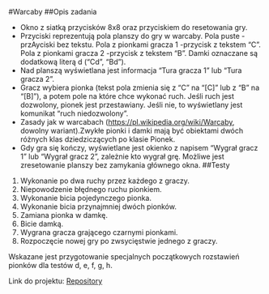#Warcaby
##Opis zadania
* Okno z siatką przycisków 8x8 oraz przyciskiem do resetowania gry.
* Przyciski reprezentują pola planszy do gry w warcaby. Pola puste -przAyciski bez tekstu. Pola z pionkami gracza 1 -przycisk z tekstem “C”. Pola z pionkami gracza 2 -przycisk z tekstem “B”. Damki oznaczane są dodatkową literą d (“Cd”, “Bd”).
* Nad planszą wyświetlana jest informacja “Tura gracza 1” lub “Tura gracza 2”.
* Gracz wybiera pionka (tekst pola zmienia się z “C” na “[C]” lub z “B” na “[B]”), a potem pole na które chce wykonać ruch. Jeśli ruch jest dozwolony, pionek jest przestawiany. Jeśli nie, to wyświetlany jest komunikat “ruch niedozwolony”.
* Zasady    jak    w    warcabach    (https://pl.wikipedia.org/wiki/Warcaby,    dowolny wariant).Zwykłe  pionki  i  damki  mają  być  obiektami  dwóch  różnych  klas dziedziczących po klasie Pionek.
* Gdy gra się kończy, wyświetlane jest okienko z napisem “Wygrał gracz 1” lub “Wygrał gracz 2”, zależnie kto wygrał grę. Możliwe jest zresetowanie planszy bez zamykania głównego okna.
##Testy
1. Wykonanie po dwa ruchy przez każdego z graczy.
2. Niepowodzenie błędnego ruchu pionkiem.
3. Wykonanie bicia pojedynczego pionka.
4. Wykonanie bicia przynajmniej dwóch pionków.
5. Zamiana pionka w damkę.
6. Bicie damką.
7. Wygrana gracza grającego czarnymi pionkami.
8. Rozpoczęcie nowej gry po zwsycięstwie jednego z graczy.

Wskazane jest przygotowanie specjalnych początkowych rozstawień pionków dla testów d, e, f, g, h.

Link do projektu: [Repository](https://github.com/grzegorzpryjma99/Warcaby)
